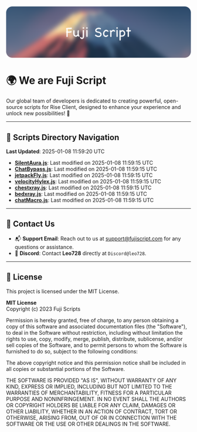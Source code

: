 ![Banner](.github/b.webp)

# 🌍 **We are Fuji Script**

Our global team of developers is dedicated to creating powerful, open-source scripts for Rise Client, designed to enhance your experience and unlock new possibilities! 🌟

---
<!-- SCRIPTS_NAVIGATION_START -->
## 📂 **Scripts Directory Navigation**

**Last Updated**: 2025-01-08 11:59:20 UTC

- **[SilentAura.js](scripts/SilentAura.js)**: Last modified on 2025-01-08 11:59:15 UTC
- **[ChatBypass.js](scripts/ChatBypass.js)**: Last modified on 2025-01-08 11:59:15 UTC
- **[jetpackFly.js](scripts/jetpackFly.js)**: Last modified on 2025-01-08 11:59:15 UTC
- **[velocityHylex.js](scripts/velocityHylex.js)**: Last modified on 2025-01-08 11:59:15 UTC
- **[chestxray.js](scripts/chestxray.js)**: Last modified on 2025-01-08 11:59:15 UTC
- **[bedxray.js](scripts/bedxray.js)**: Last modified on 2025-01-08 11:59:15 UTC
- **[chatMacro.js](scripts/chatMacro.js)**: Last modified on 2025-01-08 11:59:15 UTC

<!-- SCRIPTS_NAVIGATION_END -->

---

## 💬 **Contact Us**  
- 📬 **Support Email**: Reach out to us at [support@fujiscript.com](mailto:support@fujiscript.com) for any questions or assistance.  
- 💬 **Discord**: Contact **Leo728** directly at `Discord@leo728`.

---

## 📜 **License**

This project is licensed under the MIT License.  

**MIT License**  
Copyright (c) 2023 Fuji Scripts  

Permission is hereby granted, free of charge, to any person obtaining a copy of this software and associated documentation files (the "Software"), to deal in the Software without restriction, including without limitation the rights to use, copy, modify, merge, publish, distribute, sublicense, and/or sell copies of the Software, and to permit persons to whom the Software is furnished to do so, subject to the following conditions:  

The above copyright notice and this permission notice shall be included in all copies or substantial portions of the Software.  

THE SOFTWARE IS PROVIDED "AS IS", WITHOUT WARRANTY OF ANY KIND, EXPRESS OR IMPLIED, INCLUDING BUT NOT LIMITED TO THE WARRANTIES OF MERCHANTABILITY, FITNESS FOR A PARTICULAR PURPOSE AND NONINFRINGEMENT. IN NO EVENT SHALL THE AUTHORS OR COPYRIGHT HOLDERS BE LIABLE FOR ANY CLAIM, DAMAGES OR OTHER LIABILITY, WHETHER IN AN ACTION OF CONTRACT, TORT OR OTHERWISE, ARISING FROM, OUT OF OR IN CONNECTION WITH THE SOFTWARE OR THE USE OR OTHER DEALINGS IN THE SOFTWARE.  
